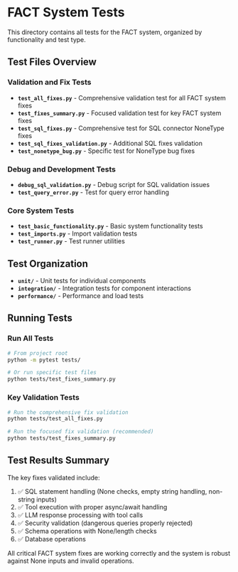 # FACT System Tests

This directory contains all tests for the FACT system, organized by functionality and test type.

## Test Files Overview

### Validation and Fix Tests
- **`test_all_fixes.py`** - Comprehensive validation test for all FACT system fixes
- **`test_fixes_summary.py`** - Focused validation test for key FACT system fixes
- **`test_sql_fixes.py`** - Comprehensive test for SQL connector NoneType fixes
- **`test_sql_fixes_validation.py`** - Additional SQL fixes validation
- **`test_nonetype_bug.py`** - Specific test for NoneType bug fixes

### Debug and Development Tests
- **`debug_sql_validation.py`** - Debug script for SQL validation issues
- **`test_query_error.py`** - Test for query error handling

### Core System Tests
- **`test_basic_functionality.py`** - Basic system functionality tests
- **`test_imports.py`** - Import validation tests
- **`test_runner.py`** - Test runner utilities

## Test Organization

- **`unit/`** - Unit tests for individual components
- **`integration/`** - Integration tests for component interactions
- **`performance/`** - Performance and load tests

## Running Tests

### Run All Tests
```bash
# From project root
python -m pytest tests/

# Or run specific test files
python tests/test_fixes_summary.py
```

### Key Validation Tests
```bash
# Run the comprehensive fix validation
python tests/test_all_fixes.py

# Run the focused fix validation (recommended)
python tests/test_fixes_summary.py
```

## Test Results Summary

The key fixes validated include:
1. ✅ SQL statement handling (None checks, empty string handling, non-string inputs)
2. ✅ Tool execution with proper async/await handling  
3. ✅ LLM response processing with tool calls
4. ✅ Security validation (dangerous queries properly rejected)
5. ✅ Schema operations with None/length checks
6. ✅ Database operations

All critical FACT system fixes are working correctly and the system is robust against None inputs and invalid operations.